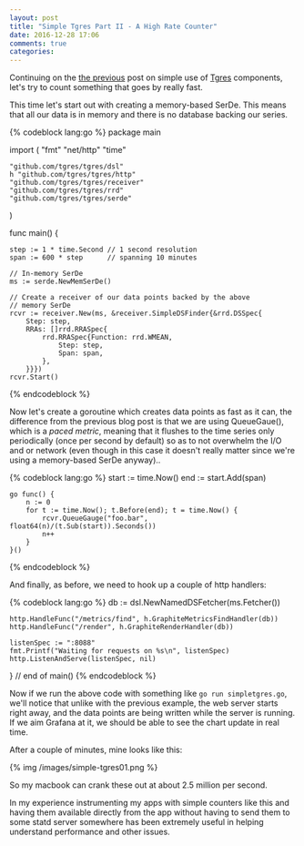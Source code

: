```yaml
---
layout: post
title: "Simple Tgres Part II - A High Rate Counter"
date: 2016-12-28 17:06
comments: true
categories:
---
```


Continuing on the [the previous](/blog/2016/12/21/simple-time-series-app-with-tgres/)
post on simple use of [Tgres](https://github.com/tgres/tgres) components, let's
try to count something that goes by really fast.

This time let's start out with creating a memory-based SerDe. This
means that all our data is in memory and there is no database backing
our series.

{% codeblock lang:go %}
package main

import (
    "fmt"
    "net/http"
    "time"

    "github.com/tgres/tgres/dsl"
    h "github.com/tgres/tgres/http"
    "github.com/tgres/tgres/receiver"
    "github.com/tgres/tgres/rrd"
    "github.com/tgres/tgres/serde"
)

func main() {

    step := 1 * time.Second // 1 second resolution
    span := 600 * step      // spanning 10 minutes

    // In-memory SerDe
    ms := serde.NewMemSerDe()

    // Create a receiver of our data points backed by the above
    // memory SerDe
    rcvr := receiver.New(ms, &receiver.SimpleDSFinder{&rrd.DSSpec{
        Step: step,
        RRAs: []rrd.RRASpec{
            rrd.RRASpec{Function: rrd.WMEAN,
                Step: step,
                Span: span,
            },
        }}})
    rcvr.Start()
{% endcodeblock %}

Now let's create a goroutine which creates data points as fast as it
can, the difference from the previous blog post is that we are using
QueueGaue(), which is a _paced metric_, meaning that it flushes to the
time series only periodically (once per second by default) so as to
not overwhelm the I/O and or network (even though in this case it doesn't
really matter since we're using a memory-based SerDe anyway)..

{% codeblock lang:go %}
    start := time.Now()
    end := start.Add(span)

    go func() {
        n := 0
        for t := time.Now(); t.Before(end); t = time.Now() {
            rcvr.QueueGauge("foo.bar", float64(n)/(t.Sub(start)).Seconds())
            n++
        }
    }()
{% endcodeblock %}

And finally, as before, we need to hook up a couple of http handlers:

{% codeblock lang:go %}
    db := dsl.NewNamedDSFetcher(ms.Fetcher())

    http.HandleFunc("/metrics/find", h.GraphiteMetricsFindHandler(db))
    http.HandleFunc("/render", h.GraphiteRenderHandler(db))

    listenSpec := ":8088"
    fmt.Printf("Waiting for requests on %s\n", listenSpec)
    http.ListenAndServe(listenSpec, nil)

} // end of main()
{% endcodeblock %}

Now if we run the above code with something like
`go run simpletgres.go`, we'll notice that unlike with the previous
example, the web server starts right away, and the data points are
being written while the server is running. If we aim Grafana at it,
we should be able to see the chart update in real time.

After a couple of minutes, mine looks like this:

{% img /images/simple-tgres01.png %}

So my macbook can crank these out at about 2.5 million per second.

In my experience instrumenting my apps with simple counters like this
and having them available directly from the app without having to send
them to some statd server somewhere has been extremely useful in
helping understand performance and other issues.
